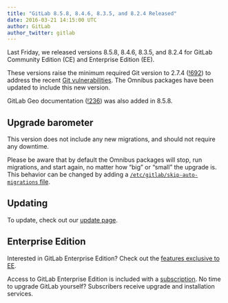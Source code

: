 ```yaml
---
title: "GitLab 8.5.8, 8.4.6, 8.3.5, and 8.2.4 Released"
date: 2016-03-21 14:15:00 UTC
author: GitLab
author_twitter: gitlab
---
```


Last Friday, we released versions 8.5.8, 8.4.6, 8.3.5, and 8.2.4 for GitLab
Community Edition (CE) and Enterprise Edition (EE).

These versions raise the minimum required Git version to 2.7.4 ([!692]) to
address the recent
[Git vulnerabilities](https://about.gitlab.com/2016/03/18/what-git-vulnerabilities-cve-2016-2324-and-2315-mean-for-gitlab-and-you/).
The Omnibus packages have been updated to include this new version.

<!-- more -->

GitLab Geo documentation ([!236]) was also added in 8.5.8.

[!236]: https://gitlab.com/gitlab-org/gitlab-ee/merge_requests/236
[!692]: https://gitlab.com/gitlab-org/omnibus-gitlab/merge_requests/692

## Upgrade barometer

This version does not include any new migrations, and should not require
any downtime.

Please be aware that by default the Omnibus packages will stop, run migrations,
and start again, no matter how “big” or “small” the upgrade is. This behavior
can be changed by adding a [`/etc/gitlab/skip-auto-migrations`
file](http://doc.gitlab.com/omnibus/update/README.html).

## Updating

To update, check out our [update page](https://about.gitlab.com/update).

## Enterprise Edition

Interested in GitLab Enterprise Edition? Check out the [features exclusive to
EE](https://about.gitlab.com/features/#enterprise).

Access to GitLab Enterprise Edition is included with a [subscription](https://about.gitlab.com/pricing/).
No time to upgrade GitLab yourself? Subscribers receive upgrade and installation
services.
